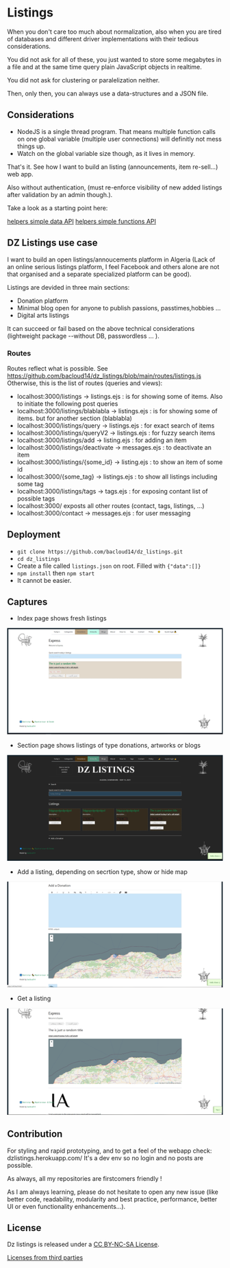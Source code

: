# Listings

When you don't care too much about normalization, also when you are tired of databases and different driver implementations with their tedious considerations.

You did not ask for all of these, you just wanted to store some megabytes in a file and at the same time query plain JavaScript objects in realtime.

You did not ask for clustering or paralelization neither.

Then, only then, you can always use a data-structures and a JSON file.

## Considerations

- NodeJS is a single thread program. That means multiple function calls on one global variable (multiple user connections) will definitly not mess things up.
- Watch on the global variable size though, as it lives in memory.

That's it. See how I want to build an listing (announcements, item re-sell...) web app.

Also without authentication, (must re-enforce visibility of new added listings after validation by an admin though.).

Take a look as a starting point here:

[helpers simple data API](https://github.com/bacloud14/dz_listings/blob/main/helper_data.js)
[helpers simple functions API](https://github.com/bacloud14/dz_listings/blob/main/helper_data.js)

## DZ Listings use case

I want to build an open listings/annoucements platform in Algeria (Lack of an online serious listings platform, I feel Facebook and others alone are not that organised and a separate specialized platform can be good).

Listings are devided in three main sections:

- Donation platform 
- Minimal blog open for anyone to publish passions, passtimes,hobbies ...
- Digital arts listings

It can succeed or fail based on the above technical considerations (lightweight package --without DB, passwordless ... ).

### Routes 

Routes reflect what is possible. See https://github.com/bacloud14/dz_listings/blob/main/routes/listings.js 
Otherwise, this is the list of routes (queries and views):

  - localhost:3000/listings -> listings.ejs : is for showing some of items. Also to initiate the following post queries
  - localhost:3000/listings/blablabla -> listings.ejs : is for showing some of items. but for another section (blablabla)
  - localhost:3000/listings/query -> listings.ejs : for exact search of items
  - localhost:3000/listings/queryV2 -> listings.ejs : for fuzzy search items
  - localhost:3000/listings/add -> listing.ejs : for adding an item
  - localhost:3000/listings/deactivate -> messages.ejs : to deactivate an item
  - localhost:3000/listings/{some_id} -> listing.ejs : to show an item of some id
  - localhost:3000/{some_tag} -> listings.ejs : to show all listings including some tag
  - localhost:3000/listings/tags -> tags.ejs : for exposing contant list of possible tags
  - localhost:3000/ exposts all other routes (contact, tags, listings, ...)
  - localhost:3000/contact -> messages.ejs : for user messaging 


## Deployment

- `git clone https://github.com/bacloud14/dz_listings.git`
- `cd dz_listings`
- Create a file called `listings.json` on root. Filled with `{"data":[]}`
- `npm install` then `npm start`
- It cannot be easier.

## Captures

- Index page shows fresh listings

![Index page](Capture_index.PNG)

- Section page shows listings of type donations, artworks or blogs

![Section page](Capture_section.PNG)

- Add a listing, depending on secrtion type, show or hide map

![Add a listing](Capture_add.PNG)

- Get a listing

![Get a listing](Capture_get.PNG)


## Contribution

For styling and rapid prototyping, and to get a feel of the webapp check: dzlistings.herokuapp.com/
It's a dev env so no login and no posts are possible.

As always, all my repositories are firstcomers friendly ! 

As I am always learning, please do not hesitate to open any new issue (like better code, readability, modularity and best practice, performance, better UI or even functionality enhancements...).

## License

Dz listings is released under a [CC BY-NC-SA License](https://creativecommons.org/licenses/by-nc-sa/4.0/legalcode).

[Licenses from third parties](https://github.com/bacloud14/dz_listings/blob/main/THIRD%20PARTY%20LICENCES.html)



